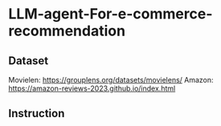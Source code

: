 # LLM-agent-For-e-commerce-recommendation

## Dataset
Movielen: https://grouplens.org/datasets/movielens/
Amazon: https://amazon-reviews-2023.github.io/index.html

## Instruction
